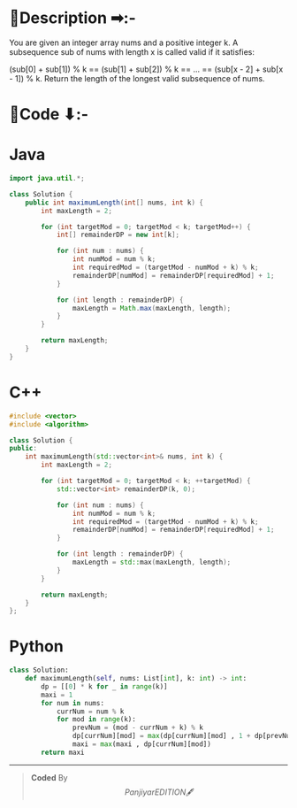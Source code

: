 # 📍Description ➡:-
<!-- Describe your first thoughts on how to solve this problem. -->
You are given an integer array nums and a positive integer k.
A subsequence sub of nums with length x is called valid if it satisfies:

(sub[0] + sub[1]) % k == (sub[1] + sub[2]) % k == ... == (sub[x - 2] + sub[x - 1]) % k.
Return the length of the longest valid subsequence of nums.
 

# 📝Code ⬇:-


# Java
```java []
import java.util.*;

class Solution {
    public int maximumLength(int[] nums, int k) {
        int maxLength = 2;

        for (int targetMod = 0; targetMod < k; targetMod++) {
            int[] remainderDP = new int[k];

            for (int num : nums) {
                int numMod = num % k;
                int requiredMod = (targetMod - numMod + k) % k;
                remainderDP[numMod] = remainderDP[requiredMod] + 1;
            }

            for (int length : remainderDP) {
                maxLength = Math.max(maxLength, length);
            }
        }

        return maxLength;
    }
}
```

# C++
``` cpp []
#include <vector>
#include <algorithm>

class Solution {
public:
    int maximumLength(std::vector<int>& nums, int k) {
        int maxLength = 2;

        for (int targetMod = 0; targetMod < k; ++targetMod) {
            std::vector<int> remainderDP(k, 0);

            for (int num : nums) {
                int numMod = num % k;
                int requiredMod = (targetMod - numMod + k) % k;
                remainderDP[numMod] = remainderDP[requiredMod] + 1;
            }

            for (int length : remainderDP) {
                maxLength = std::max(maxLength, length);
            }
        }

        return maxLength;
    }
};
```

# Python
``` python []
class Solution:
    def maximumLength(self, nums: List[int], k: int) -> int:
        dp = [[0] * k for _ in range(k)]
        maxi = 1
        for num in nums:
            currNum = num % k
            for mod in range(k):
                prevNum = (mod - currNum + k) % k
                dp[currNum][mod] = max(dp[currNum][mod] , 1 + dp[prevNum][mod])
                maxi = max(maxi , dp[currNum][mod])
        return maxi    
```

---

>    **Coded** By $$Panjiyar EDITION 🖋  $$

               
